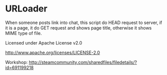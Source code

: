 # URLoader
When someone posts link into chat, this script do HEAD request to server, if it is a page, it do GET request and shows page title, otherwise it shows MIME type of file.

Licensed under Apache License v2.0

http://www.apache.org/licenses/LICENSE-2.0

Workshop: http://steamcommunity.com/sharedfiles/filedetails/?id=691199218